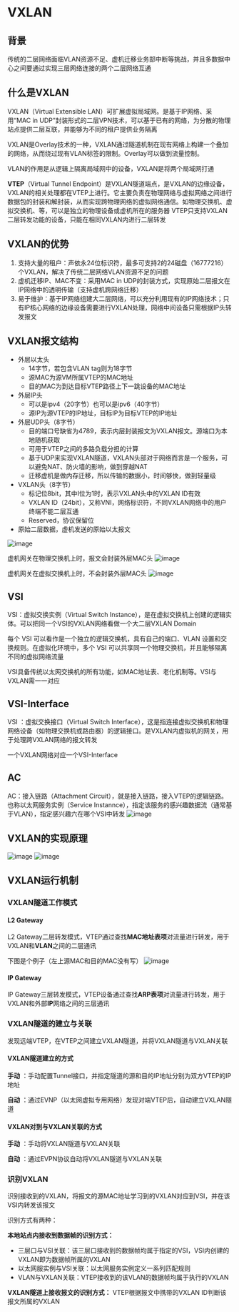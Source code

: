 # VXLAN
## 背景
传统的二层网络面临VLAN资源不足、虚机迁移业务部中断等挑战，并且多数据中心之间要通过实现三层网络连接的两个二层网络互通

## 什么是VXLAN
VXLAN（Virtual Extensible LAN）可扩展虚拟局域网。是基于IP网络、采用“MAC in UDP”封装形式的二层VPN技术，可以基于已有的网络，为分散的物理站点提供二层互联，并能够为不同的租户提供业务隔离

VXLAN是Overlay技术的一种，VXLAN通过隧道机制在现有网络上构建一个叠加的网络，从而绕过现有VLAN标签的限制。Overlay可以做到流量控制。

VLAN的作用是从逻辑上隔离局域网中的设备，VXLAN是将两个局域网打通

**VTEP**（Virtual Tunnel Endpoint）是VXLAN隧道端点，是VXLAN的边缘设备，VXLAN的相关处理都在VTEP上进行。它主要负责在物理网络与虚拟网络之间进行数据包的封装和解封装，从而实现跨物理网络的虚拟网络通信。如物理交换机、虚拟交换机、等，可以是独立的物理设备或虚机所在的服务器
VTEP只支持VXLAN二层转发功能的设备，只能在相同VXLAN内进行二层转发

## VXLAN的优势
1. 支持大量的租户：声依永24位标识符，最多可支持2的24磁盘（16777216）个VXLAN，解决了传统二层网络VLAN资源不足的问题
2. 虚机迁移IP、MAC不变：采用MAC in UDP的封装方式，实现原始二层报文在IP网络中的透明传输（支持虚机跨网络迁移）
3. 易于维护：基于IP网络组建大二层网络，可以充分利用现有的IP网络技术；只有IP核心网络的边缘设备需要进行VXLAN处理，网络中间设备只需根据IP头转发报文

## VXLAN报文结构
* 外层以太头
  * 14字节，若包含VLAN tag则为18字节
  * 源MAC为源VM所属VTEP的MAC地址
  * 目的MAC为到达目标VTEP路径上下一跳设备的MAC地址
* 外层IP头
  * 可以是ipv4（20字节）也可以是ipv6（40字节）
  * 源IP为源VTEP的IP地址，目标IP为目标VTEP的IP地址
* 外层UDP头（8字节）
  * 目的端口号缺省为4789，表示内层封装报文为VXLAN报文。源端口为本地随机获取
  * 可用于VTEP之间的多路负载分担的计算
  * 基于UDP来实现VXLAN隧道，VXLAN头部对于网络而言是一个服务，可以避免NAT、防火墙的影响，做到穿越NAT
  * 迁移虚机是做内存迁移，所以传输的数据小，时间够快，做到轻量级
* VXLAN头（8字节）
  * 标记位8bit，其中I位为1时，表示VXLAN头中的VXLAN ID有效
  * VXLAN ID（24bit），又称VNI，网络标识符，不同VXLAN网络中的用户终端不能二层互通
  * Reserved，协议保留位
* 原始二层数据，虚机发送的原始以太报文

![image](https://github.com/Cookie-ch/note/assets/79464052/64a062f0-9114-4513-96eb-28be31d3c628)

虚机网关在物理交换机上时，报文会封装外层MAC头
![image](https://github.com/Cookie-ch/note/assets/79464052/e7694b2e-85f9-4909-858c-9e8b8ee3911c)

虚机网关在虚拟交换机上时，不会封装外层MAC头
![image](https://github.com/Cookie-ch/note/assets/79464052/a48839b5-18be-4bad-b557-e3c0509eb53e)

## VSI
VSI：虚拟交换实例（Virtual Switch Instance），是在虚拟交换机上创建的逻辑实体。可以把同一个VSI的VXLAN网络看做一个大二层VXLAN Domain

每个 VSI 可以看作是一个独立的逻辑交换机，具有自己的端口、VLAN 设置和交换规则。在虚拟化环境中，多个 VSI 可以共享同一个物理交换机，并且能够隔离不同的虚拟网络流量

VSI具备传统以太网交换机的所有功能，如MAC地址表、老化机制等。VSI与VXLAN需一一对应

## VSI-Interface
VSI ：虚拟交换接口（Virtual Switch Interface），这是指连接虚拟交换机和物理网络设备（如物理交换机或路由器）的逻辑接口。是VXLAN内虚拟机的网关，用于处理跨VXLAN网络的报文转发

一个VXLAN网络对应一个VSI-Interface

## AC
AC：接入链路（Attachment Circuit），就是接入链路，接入VTEP的逻辑链路。也称以太网服务实例（Service Instannce），指定该服务的感兴趣数据流（通常基于VLAN），指定感兴趣六在哪个VSI中转发
![image](https://github.com/Cookie-ch/note/assets/79464052/72b256fb-f65b-4e36-9bf3-d43b9d714eac)

## VXLAN的实现原理
![image](https://github.com/Cookie-ch/note/assets/79464052/9e3e5bec-843f-4f1e-a6d3-8826e709b97b)
![image](https://github.com/Cookie-ch/note/assets/79464052/3e733c41-fc9a-4aef-a336-39c9e26e7b7d)



## VXLAN运行机制
### VXLAN隧道工作模式
#### L2 Gateway
L2 Gateway二层转发模式，VTEP通过查找**MAC地址表项**对流量进行转发，用于VXLAN和**VLAN**之间的二层通讯

下图是个例子（左上源MAC和目的MAC没有写）
![image](https://github.com/Cookie-ch/note/assets/79464052/560ead03-37a3-4597-9eed-12729b2f07ae)


#### IP Gateway
IP Gateway三层转发模式，VTEP设备通过查找**ARP表项**对流量进行转发，用于VXLAN和外部**IP**网络之间的三层通讯


### VXLAN隧道的建立与关联
发现远端VTEP，在VTEP之间建立VXLAN隧道，并将VXLAN隧道与VXLAN关联
#### VXLAN隧道建立的方式
**手动** ：手动配置Tunnel接口，并指定隧道的源和目的IP地址分别为双方VTEP的IP地址

**自动** ：通过EVNP（以太网虚拟专用网络）发现对端VTEP后，自动建立VXLAN隧道

#### VXLAN对到与VXLAN关联的方式
**手动** ：手动将VXLAN隧道与VXLAN关联

**自动** ：通过EVPN协议自动将VXLAN隧道与VXLAN关联

### 识别VXLAN
识别接收到的VXLAN，将报文的源MAC地址学习到的VXLAN对应到VSI，并在该VSI内转发该报文

识别方式有两种：

**本地站点内接收到数据帧的识别方式：**
* 三层口与VSI关联：该三层口接收到的数据帧均属于指定的VSI，VSI内创建的VXLAN即为数据帧所属的VXLAN
* 以太网服实例与VSI关联：以太网服务实例定义一系列匹配规则
* VLAN与VXLAN关联：VTEP接收到的该VLAN的数据帧均属于执行的VXLAN

**VXLAN隧道上接收报文的识别方式：**
VTEP根据报文中携带的VXLAN ID判断该报文所属的VXLAN

